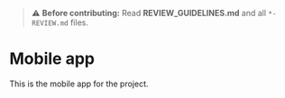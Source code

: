 > ⚠️ **Before contributing:** Read **REVIEW_GUIDELINES.md** and all `*-REVIEW.md` files.

# Mobile app

This is the mobile app for the project.